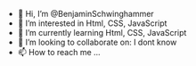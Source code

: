 - 👋 Hi, I’m @BenjaminSchwinghammer
- 👀 I’m interested in Html, CSS, JavaScript
- 🌱 I’m currently learning Html, CSS, JavaScript
- 💞️ I’m looking to collaborate on: I dont know
- 📫 How to reach me ...

<!---
BenjaminSchwinghammer/BenjaminSchwinghammer is a ✨ special ✨ repository because its `README.md` (this file) appears on your GitHub profile.
You can click the Preview link to take a look at your changes.
--->
